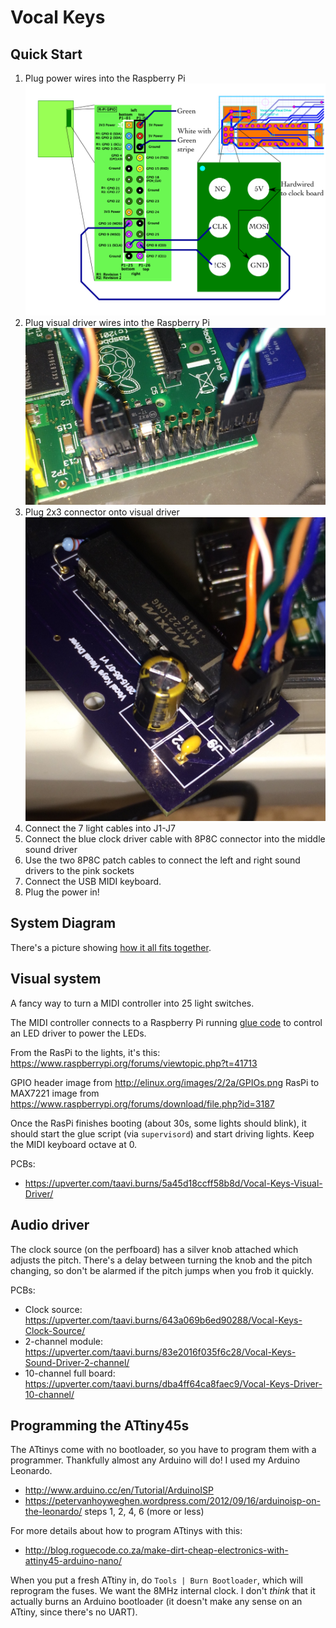 Vocal Keys
==========

Quick Start
-----------

1. Plug power wires into the Raspberry Pi ![wiring diagram](RasPiWiring.png)
1. Plug visual driver wires into the Raspberry Pi ![RasPi Header Photograph](RasPiHeader.jpg)
1. Plug 2x3 connector onto visual driver ![Visual Driver Header Photograh](VisualHeader.jpg)
1. Connect the 7 light cables into J1-J7
1. Connect the blue clock driver cable with 8P8C connector into the middle sound driver
1. Use the two 8P8C patch cables to connect the left and right sound drivers to the pink sockets
1. Connect the USB MIDI keyboard.
1. Plug the power in!


System Diagram
--------------

There's a picture showing [how it all fits together](SystemDiagram.svg).


Visual system
-------------

A fancy way to turn a MIDI controller into 25 light switches.

The MIDI controller connects to a Raspberry Pi running [glue
code](lighting/glue.py) to control an LED driver to power the LEDs.

From the RasPi to the lights, it's this: https://www.raspberrypi.org/forums/viewtopic.php?t=41713

GPIO header image from http://elinux.org/images/2/2a/GPIOs.png
RasPi to MAX7221 image from https://www.raspberrypi.org/forums/download/file.php?id=3187

Once the RasPi finishes booting (about 30s, some lights should blink), it
should start the glue script (via `supervisord`) and start driving lights.
Keep the MIDI keyboard octave at 0.


PCBs:

* https://upverter.com/taavi.burns/5a45d18ccff58b8d/Vocal-Keys-Visual-Driver/


Audio driver
------------

The clock source (on the perfboard) has a silver knob attached which adjusts
the pitch. There's a delay between turning the knob and the pitch changing, so
don't be alarmed if the pitch jumps when you frob it quickly.

PCBs:

* Clock source: https://upverter.com/taavi.burns/643a069b6ed90288/Vocal-Keys-Clock-Source/
* 2-channel module: https://upverter.com/taavi.burns/83e2016f035f6c28/Vocal-Keys-Sound-Driver-2-channel/
* 10-channel full board: https://upverter.com/taavi.burns/dba4ff64ca8faec9/Vocal-Keys-Driver-10-channel/


Programming the ATtiny45s
-------------------------

The ATtinys come with no bootloader, so you have to program them with a
programmer. Thankfully almost any Arduino will do! I used my Arduino Leonardo.

* http://www.arduino.cc/en/Tutorial/ArduinoISP
* https://petervanhoyweghen.wordpress.com/2012/09/16/arduinoisp-on-the-leonardo/ steps 1, 2, 4, 6 (more or less)

For more details about how to program ATtinys with this:

* http://blog.roguecode.co.za/make-dirt-cheap-electronics-with-attiny45-arduino-nano/

When you put a fresh ATtiny in, do `Tools | Burn Bootloader`, which will
reprogram the fuses. We want the 8MHz internal clock. I don't _think_ that it
actually burns an Arduino bootloader (it doesn't make any sense on an ATtiny,
since there's no UART).
